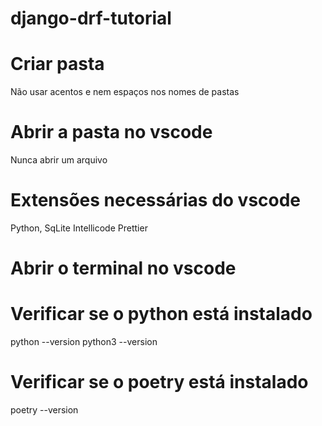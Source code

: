 # django-drf-tutorial

# Criar pasta
Não usar acentos e nem espaços nos nomes de pastas

# Abrir a pasta no vscode
Nunca abrir um arquivo 

# Extensões necessárias do vscode 
Python, SqLite
Intellicode
Prettier

# Abrir o terminal no vscode

# Verificar se o python está instalado 
python --version
python3 --version

# Verificar se o poetry está instalado 
poetry --version

